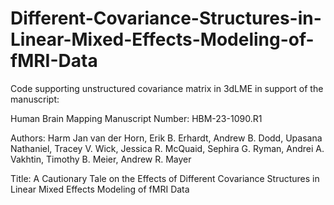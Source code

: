 # Different-Covariance-Structures-in-Linear-Mixed-Effects-Modeling-of-fMRI-Data
Code supporting unstructured covariance matrix in 3dLME in support of the manuscript:

Human Brain Mapping
Manuscript Number: HBM-23-1090.R1

Authors: Harm Jan van der Horn, Erik B. Erhardt, Andrew B. Dodd, Upasana Nathaniel, Tracey V. Wick, Jessica R. McQuaid, Sephira G. Ryman, Andrei A. Vakhtin, Timothy B. Meier, Andrew R. Mayer

Title: A Cautionary Tale on the Effects of Different Covariance Structures in Linear Mixed Effects Modeling of fMRI Data 
